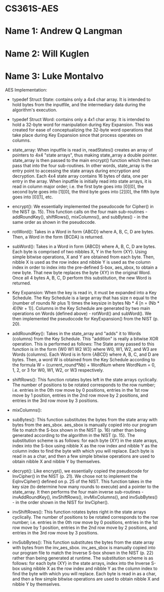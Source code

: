 # CS361S-AES
# Name 1: Andrew Q Langman
# Name 2: Will Kuglen
# Name 3: Luke Montalvo

AES Implementation:

- typedef Struct State: contains only a 4x4 char array. It is intended to hold
bytes from the inputfile, and the intermediary data during the algorithm's
execution.

- typedef Struct Word: contains only a 4x1 char array. It is intended to hold
a 32-byte word for manipulation during Key Expansion. This was created for ease
of conceptualizing the 32-byte word operations that take place during
Key Expansion since that process operates on columns.

- state_array: When inputfile is read in, readStates() creates an array of
pointers to 4x4 "state arrays", thus making state_array a double pointer.
state_array is then passed to the main encrypt() function which then can pass
that into the four sub-routines. In other words, state_array is the entry point
to accessing the state arrays during encryption and decryption. Each 4x4
state array contains 16 bytes of data, one per entry in the array. When
inputfile is initially read into state arrays, it is read in column major order;
i.e. the first byte goes into [0][0], the second byte goes into [1][0], the
third byte goes into [2][0], the fifth byte goes into [0][1], etc.

- encrypt(): We essentially implemented the pseudocode for Cipher() in the NIST
(p. 15). This function calls on the four main sub-routines - addRoundKey(),
shiftRows(), mixColumns(), and subBytes() - in the same order as shown in the
pseudocode.

- rotWord(): Takes in a Word in form {ABCD} where A, B, C, D are
bytes. Then, a Word in the form {BCDA} is returned.

- subWord(): Takes in a Word in form {ABCD} where A, B, C, D are bytes. Each
byte is comprised of two nibbles X, Y in the form {XY}. Using simple bitwise
operations, X and Y are obtained from each byte. Then, nibble X is used as the
row index and nibble Y is used as the column index in order to index into the
pre-defined S-box, aes_sbox, to obtain a new byte. That new byte replaces the
byte {XY} in the original Word. Once all 4 bytes A, B, C, D perform this
substitution, the new Word is returned.

- Key Expansion: When the key is read in, it must be expanded into a
Key Schedule. The Key Schedule is a large array that has size n equal to the
(number of rounds Nr plus 1) times the keysize in bytes Nb * 4
[n = (Nb * 4)(Nr + 1)]. Columns in the Key Schedule are generated by two main
operations on Words (defined above) - rotWord() and subWord(). We then
implemented the pseudocode for KeyExpansion() from the NIST (p. 20).

- addRoundKey(): Takes in the state_array and "adds" it to Words (columns) from
the Key Schedule. This "addition" is really a bitwise XOR operation. This is
performed as follows: The State array passed to this function is in the form
{W0 W1 W2 W3} where W0, W1, W2, and W3 are Words (columns). Each Word is in
form {ABCD} where A, B, C, and D are bytes. Then, a word W is obtained from the
Key Schedule according to the formula W = (current_round*Nb) + WordNum where
WordNum = 0, 1, 2, or 3 for W0, W1, W2, or W3 respectively.

- shiftRows(): This function rotates bytes left in the state arrays
cyclically. The number of positions to be rotated corresponds to the row number;
i.e. entries in the 0th row move by 0 positions, entries in the 1st row
move by 1 position, entries in the 2nd row move by 2 positions, and entries
in the 3rd row move by 3 positions.

- mixColumns(): 

- subBytes(): This function substitutes the bytes from the state array with
bytes from the aes_sbox. aes_sbox is manually copied into our program file
to match the S-box shown in the NIST (p. 16) rather than being generated
according to the algorithm in the NIST (p. 15). The substitution scheme is as
follows: for each byte {XY} in the state arrays, index into the S-box using
nibble X as the row index and nibble Y as the column index to find the byte
with which you will replace. Each byte is read in as a char, and then a
few simple bitwise operations are used to obtain nibble X and nibble Y by 
themselves.

- decrypt(): Like encrypt(), we essentially copied the pseudocode for
InvCipher() in the NIST (p. 21). We chose not to implement the EqInvCipher()
defined on p. 25 of the NIST. This function takes in the key size (to determine
how many rounds to execute) and a pointer to the state_array. It then
performs the four main inverse sub-routines - invAddRoundKey(), invShiftRows(),
invMixColumns(), and invSubBytes() - in the order shown in the NIST for
InvCipher().

- invShiftRows(): This function rotates bytes right in the state arrays
cyclically. The number of positions to be rotated corresponds to the row number;
i.e. entries in the 0th row move by 0 positions, entries in the 1st row
move by 1 position, entries in the 2nd row move by 2 positions, and entries
in the 3rd row move by 3 positions.

- invSubBytes(): This function substitutes the bytes from the state array with
bytes from the inv_aes_sbox. inv_aes_sbox is manually copied into our program 
file to match the Inverse S-box shown in the NIST (p. 22) rather than being 
generated at runtime. The substitution scheme is as follows: for each byte {XY} 
in the state arrays, index into the Inverse S-box using
nibble X as the row index and nibble Y as the column index to find the byte
with which you will replace. Each byte is read in as a char, and then a
few simple bitwise operations are used to obtain nibble X and nibble Y by 
themselves.


